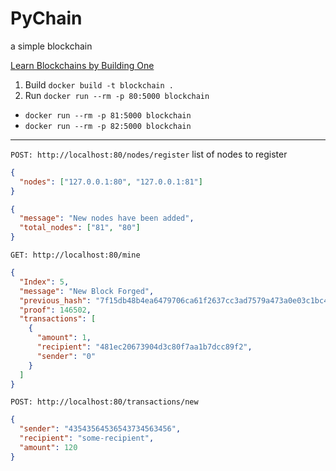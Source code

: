 # PyChain

a simple blockchain

[Learn Blockchains by Building One](https://hackernoon.com/learn-blockchains-by-building-one-117428612f46)

1. Build `docker build -t blockchain .`
2. Run `docker run --rm -p 80:5000 blockchain`

- `docker run --rm -p 81:5000 blockchain`
- `docker run --rm -p 82:5000 blockchain`

---

`POST: http://localhost:80/nodes/register`
list of nodes to register

```json
{
  "nodes": ["127.0.0.1:80", "127.0.0.1:81"]
}
```

```json
{
  "message": "New nodes have been added",
  "total_nodes": ["81", "80"]
}
```

`GET: http://localhost:80/mine`

```json
{
  "Index": 5,
  "message": "New Block Forged",
  "previous_hash": "7f15db48b4ea6479706ca61f2637cc3ad7579a473a0e03c1bc4fb18e911234eb",
  "proof": 146502,
  "transactions": [
    {
      "amount": 1,
      "recipient": "481ec20673904d3c80f7aa1b7dcc89f2",
      "sender": "0"
    }
  ]
}
```

`POST: http://localhost:80/transactions/new`

```json
{
  "sender": "43543564536543734563456",
  "recipient": "some-recipient",
  "amount": 120
}
```
